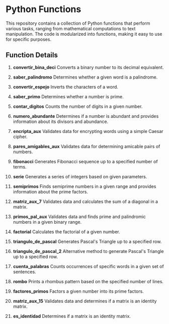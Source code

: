 # Python Functions

This repository contains a collection of Python functions that perform various tasks, ranging from mathematical computations to text manipulation. The code is modularized into functions, making it easy to use for specific purposes.

## Function Details

1. **convertir_bina_deci**
     Converts a binary number to its decimal equivalent.

2. **saber_palindromo**
     Determines whether a given word is a palindrome.

3. **convertir_espejo**
     Inverts the characters of a word.

4. **saber_primo**
     Determines whether a number is prime.

5. **contar_digitos**
     Counts the number of digits in a given number.

6. **numero_abundante**
     Determines if a number is abundant and provides information about its divisors and abundance.

7. **encripta_aux**
     Validates data for encrypting words using a simple Caesar cipher.

8. **pares_amigables_aux**
     Validates data for determining amicable pairs of numbers.

9. **fibonacci**
     Generates Fibonacci sequence up to a specified number of terms.

10. **serie**
      Generates a series of integers based on given parameters.

11. **semiprimos**
      Finds semiprime numbers in a given range and provides information about the prime factors.

12. **matriz_aux_7**
      Validates data and calculates the sum of a diagonal in a matrix.

13. **primos_pal_aux**
      Validates data and finds prime and palindromic numbers in a given binary range.

14. **factorial**
      Calculates the factorial of a given number.

15. **triangulo_de_pascal**
      Generates Pascal's Triangle up to a specified row.

16. **triangulo_de_pascal_2**
      Alternative method to generate Pascal's Triangle up to a specified row.

17. **cuenta_palabras**
      Counts occurrences of specific words in a given set of sentences.

18. **rombo**
      Prints a rhombus pattern based on the specified number of lines.

19. **factores_primos**
      Factors a given number into its prime factors.

20. **matriz_aux_15**
      Validates data and determines if a matrix is an identity matrix.

21. **es_identidad**
      Determines if a matrix is an identity matrix.
